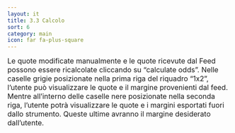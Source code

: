 ```yaml
---
layout: it
title: 3.3 Calcolo
sort: 6
category: main
icon: far fa-plus-square
---
```

<p class="message">
    
</p>
<font size="3"> Le quote modificate manualmente e le quote ricevute dal Feed possono essere ricalcolate cliccando su “calculate odds”. Nelle caselle grigie posizionate nella prima riga del riquadro “1x2”, l’utente può visualizzare le quote e il margine provenienti dal feed. Mentre all’interno delle caselle nere posizionate nella seconda riga, l’utente potrà visualizzare le quote e i margini esportati fuori dallo strumento. Queste ultime avranno il margine desiderato dall’utente.</font> 
